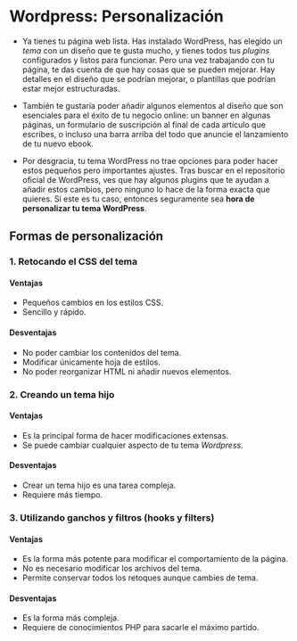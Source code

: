 # Wordpress: Personalización

- Ya tienes tu página web lista. Has instalado WordPress, has elegido un *tema* con un diseño que te gusta mucho, y tienes todos tus *plugins* configurados y listos para funcionar. Pero una vez trabajando con tu página, te das cuenta de que hay cosas que se pueden mejorar. Hay detalles en el diseño que se podrían mejorar, o plantillas que podrían estar mejor estructuradas.

- También te gustaría poder añadir algunos elementos al diseño que son esenciales para el éxito de tu negocio online: un banner en algunas páginas, un formulario de suscripción al final de cada artículo que escribes, o incluso una barra arriba del todo que anuncie el lanzamiento de tu nuevo ebook.

- Por desgracia, tu tema WordPress no trae opciones para poder hacer estos pequeños pero importantes ajustes. Tras buscar en el repositorio oficial de WordPress, ves que hay algunos plugins que te ayudan a añadir estos cambios, pero ninguno lo hace de la forma exacta que quieres. Si este es tu caso, entonces seguramente sea **hora de personalizar tu tema WordPress**.

## Formas de personalización

### 1. Retocando el CSS del tema

#### Ventajas

- Pequeños cambios en los estilos CSS.
- Sencillo y rápido.

#### Desventajas

- No poder cambiar los contenidos del tema.
- Modificar únicamente hoja de estilos.
- No poder reorganizar HTML ni añadir nuevos elementos.

### 2. Creando un tema hijo

#### Ventajas

- Es la principal forma de hacer modificaciones extensas.
- Se puede cambiar cualquier aspecto de tu tema *Wordpress*.

#### Desventajas

- Crear un tema hijo es una tarea compleja.
- Requiere más tiempo.

### 3. Utilizando ganchos y filtros (hooks y filters)

#### Ventajas

- Es la forma más potente para modificar el comportamiento de la página.
- No es necesario modificar los archivos del tema.
- Permite conservar todos los retoques aunque cambies de tema.

#### Desventajas

- Es la forma más compleja.
- Requiere de conocimientos PHP para sacarle el máximo partido.
